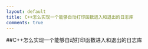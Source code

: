 ```yaml
---
layout: default
title: C++怎么实现一个能够自动打印函数进入和退出的日志库
comments: true
---
```


##C++怎么实现一个能够自动打印函数进入和退出的日志库
